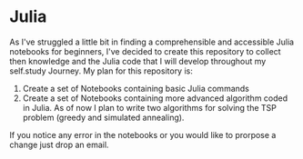 # Julia
As I've struggled a little bit in finding a comprehensible and accessible Julia notebooks for beginners, I've decided to create this repository to collect then knowledge and the Julia code that I will develop throughout my self.study Journey. 
My plan for this repository is:
1) Create a set of Notebooks containing basic Julia commands
2) Create a set of Notebooks containing more advanced algorithm coded in Julia. As of now I plan to write two algorithms for solving the TSP problem (greedy and simulated annealing).

If you notice any error in the notebooks or you would like to prorpose a change just drop an email.
